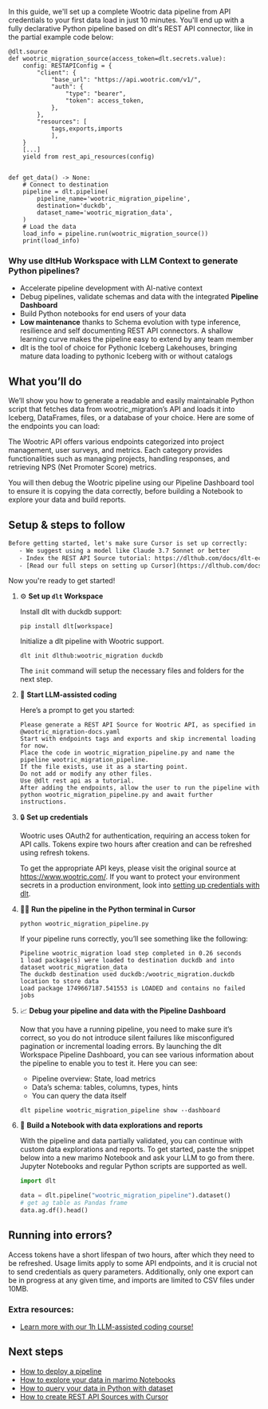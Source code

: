 In this guide, we'll set up a complete Wootric data pipeline from API credentials to your first data load in just 10 minutes. You'll end up with a fully declarative Python pipeline based on dlt's REST API connector, like in the partial example code below:

```python-outcome
@dlt.source
def wootric_migration_source(access_token=dlt.secrets.value):
    config: RESTAPIConfig = {
        "client": {
            "base_url": "https://api.wootric.com/v1/",
            "auth": {
                "type": "bearer",
                "token": access_token,
            },
        },
        "resources": [
            tags,exports,imports
            ],
    }
    [...]
    yield from rest_api_resources(config)


def get_data() -> None:
    # Connect to destination
    pipeline = dlt.pipeline(
        pipeline_name='wootric_migration_pipeline',
        destination='duckdb',
        dataset_name='wootric_migration_data', 
    )
    # Load the data
    load_info = pipeline.run(wootric_migration_source())
    print(load_info) 
```

### Why use dltHub Workspace with LLM Context to generate Python pipelines?

- Accelerate pipeline development with AI-native context
- Debug pipelines, validate schemas and data with the integrated **Pipeline Dashboard**
- Build Python notebooks for end users of your data
- **Low maintenance** thanks to Schema evolution with type inference, resilience and self documenting REST API connectors. A shallow learning curve makes the pipeline easy to extend by any team member
- dlt is the tool of choice for Pythonic Iceberg Lakehouses, bringing mature data loading to pythonic Iceberg with or without catalogs

## What you’ll do

We’ll show you how to generate a readable and easily maintainable Python script that fetches data from wootric_migration’s API and loads it into Iceberg, DataFrames, files, or a database of your choice. Here are some of the endpoints you can load:

The Wootric API offers various endpoints categorized into project management, user surveys, and metrics. Each category provides functionalities such as managing projects, handling responses, and retrieving NPS (Net Promoter Score) metrics.

You will then debug the Wootric pipeline using our Pipeline Dashboard tool to ensure it is copying the data correctly, before building a Notebook to explore your data and build reports.

## Setup & steps to follow

```default
Before getting started, let's make sure Cursor is set up correctly:
   - We suggest using a model like Claude 3.7 Sonnet or better
   - Index the REST API Source tutorial: https://dlthub.com/docs/dlt-ecosystem/verified-sources/rest_api/ and add it to context as **@dlt rest api**
   - [Read our full steps on setting up Cursor](https://dlthub.com/docs/dlt-ecosystem/llm-tooling/cursor-restapi#23-configuring-cursor-with-documentation)
```

Now you're ready to get started!

1. ⚙️ **Set up `dlt` Workspace**
    
    Install dlt with duckdb support:
    ```shell
    pip install dlt[workspace]
    ```

    Initialize a dlt pipeline with Wootric support.
    ```shell
    dlt init dlthub:wootric_migration duckdb
    ```

    The `init` command will setup the necessary files and folders for the next step.
    
2. 🤠 **Start LLM-assisted coding**
    
    Here’s a prompt to get you started:
    
    ```prompt
    Please generate a REST API Source for Wootric API, as specified in @wootric_migration-docs.yaml 
    Start with endpoints tags and exports and skip incremental loading for now. 
    Place the code in wootric_migration_pipeline.py and name the pipeline wootric_migration_pipeline. 
    If the file exists, use it as a starting point. 
    Do not add or modify any other files. 
    Use @dlt rest api as a tutorial. 
    After adding the endpoints, allow the user to run the pipeline with python wootric_migration_pipeline.py and await further instructions.
    ```

    
3. 🔒 **Set up credentials** 
    
    Wootric uses OAuth2 for authentication, requiring an access token for API calls. Tokens expire two hours after creation and can be refreshed using refresh tokens.
    
    To get the appropriate API keys, please visit the original source at https://www.wootric.com/.
    If you want to protect your environment secrets in a production environment, look into [setting up credentials with dlt](https://dlthub.com/docs/walkthroughs/add_credentials).
    
4. 🏃‍♀️ **Run the pipeline in the Python terminal in Cursor**
    
    ```shell
    python wootric_migration_pipeline.py
    ```
    
    If your pipeline runs correctly, you’ll see something like the following:
    
    ```shell
    Pipeline wootric_migration load step completed in 0.26 seconds
    1 load package(s) were loaded to destination duckdb and into dataset wootric_migration_data
    The duckdb destination used duckdb:/wootric_migration.duckdb location to store data
    Load package 1749667187.541553 is LOADED and contains no failed jobs
    ```
    
5. 📈 **Debug your pipeline and data with the Pipeline Dashboard**

    Now that you have a running pipeline, you need to make sure it’s correct, so you do not introduce silent failures like misconfigured pagination or incremental loading errors. By launching the dlt Workspace Pipeline Dashboard, you can see various information about the pipeline to enable you to test it. Here you can see:
    - Pipeline overview: State, load metrics
    - Data’s schema: tables, columns, types, hints
    - You can query the data itself
    
    ```shell
    dlt pipeline wootric_migration_pipeline show --dashboard
    ```
    
6. 🐍 **Build a Notebook with data explorations and reports**

    With the pipeline and data partially validated, you can continue with custom data explorations and reports. To get started, paste the snippet below into a new marimo Notebook and ask your LLM to go from there. Jupyter Notebooks and regular Python scripts are supported as well.

    
    ```python
    import dlt

   data = dlt.pipeline("wootric_migration_pipeline").dataset()
   # get ag table as Pandas frame
   data.ag.df().head()
    ```

## Running into errors?

Access tokens have a short lifespan of two hours, after which they need to be refreshed. Usage limits apply to some API endpoints, and it is crucial not to send credentials as query parameters. Additionally, only one export can be in progress at any given time, and imports are limited to CSV files under 10MB.

### Extra resources:

- [Learn more with our 1h LLM-assisted coding course!](https://www.youtube.com/watch?v=GGid70rnJuM)

## Next steps

- [How to deploy a pipeline](https://dlthub.com/docs/walkthroughs/deploy-a-pipeline)
- [How to explore your data in marimo Notebooks](https://dlthub.com/docs/general-usage/dataset-access/marimo)
- [How to query your data in Python with dataset](https://dlthub.com/docs/general-usage/dataset-access/dataset)
- [How to create REST API Sources with Cursor](https://dlthub.com/docs/dlt-ecosystem/llm-tooling/cursor-restapi)